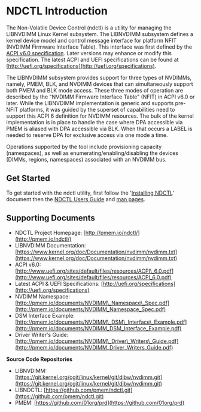 # NDCTL Introduction

The Non-Volatile Device Control \(ndctl\) is a utility for managing the LIBNVDIMM Linux Kernel subsystem. The LIBNVDIMM subsystem defines a kernel device model and control message interface for platform NFIT \(NVDIMM Firmware Interface Table\). This interface was first defined by the [ACPI v6.0 specification](http://www.uefi.org/sites/default/files/resources/ACPI_6.0.pdf). Later versions may enhance or modify this specification. The latest ACPI and UEFI specifications can be found at [http://uefi.org/specifications](http://uefi.org/specifications).

The LIBNVDIMM subsystem provides support for three types of NVDIMMs, namely, PMEM, BLK, and NVDIMM devices that can simultaneously support both PMEM and BLK mode access. These three modes of operation are described by the "NVDIMM Firmware Interface Table" \(NFIT\) in ACPI v6.0 or later. While the LIBNVDIMM implementation is generic and supports pre-NFIT platforms, it was guided by the superset of capabilities need to support this ACPI 6 definition for NVDIMM resources. The bulk of the kernel implementation is in place to handle the case where DPA accessible via PMEM is aliased with DPA accessible via BLK. When that occurs a LABEL is needed to reserve DPA for exclusive access via one mode a time.

Operations supported by the tool include provisioning capacity \(namespaces\), as well as enumerating/enabling/disabling the devices \(DIMMs, regions, namespaces\) associated with an NVDIMM bus.

## Get Started

To get started with the ndctl utility, first follow the '[Installing NDCTL](installing-ndctl.md)' document then the [NDCTL Users Guide](../ndctl-users-guide/) and [man pages](../ndctl-users-guide/man-pages.md).

## **Supporting Documents**

* NDCTL Project Homepage: [http://pmem.io/ndctl/](http://pmem.io/ndctl/)
* LIBNVDIMM Documentation: [https://www.kernel.org/doc/Documentation/nvdimm/nvdimm.txt](https://www.kernel.org/doc/Documentation/nvdimm/nvdimm.txt)
* ACPI v6.0: [http://www.uefi.org/sites/default/files/resources/ACPI\_6.0.pdf](http://www.uefi.org/sites/default/files/resources/ACPI_6.0.pdf) 
* Latest ACPI & UEFI Specifications: [http://uefi.org/specifications](http://uefi.org/specifications)
* NVDIMM Namespace: [http://pmem.io/documents/NVDIMM\_Namespace\_Spec.pdf](http://pmem.io/documents/NVDIMM_Namespace_Spec.pdf) 
* DSM Interface Example: [http://pmem.io/documents/NVDIMM\_DSM\_Interface\_Example.pdf](http://pmem.io/documents/NVDIMM_DSM_Interface_Example.pdf) 
* Driver Writer's Guide: [http://pmem.io/documents/NVDIMM\_Driver\_Writers\_Guide.pdf](http://pmem.io/documents/NVDIMM_Driver_Writers_Guide.pdf)

**Source Code Repositories**

* LIBNVDIMM: [https://git.kernel.org/cgit/linux/kernel/git/djbw/nvdimm.git](https://git.kernel.org/cgit/linux/kernel/git/djbw/nvdimm.git) 
* LIBNDCTL: [https://github.com/pmem/ndctl.git](https://github.com/pmem/ndctl.git) 
* PMEM: [https://github.com/01org/prd](https://github.com/01org/prd)

